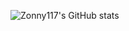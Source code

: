 ![Zonny117's GitHub stats](https://github-readme-stats.vercel.app/api?username=zonny117&count_private=true&show_icons=true&theme=radical)
